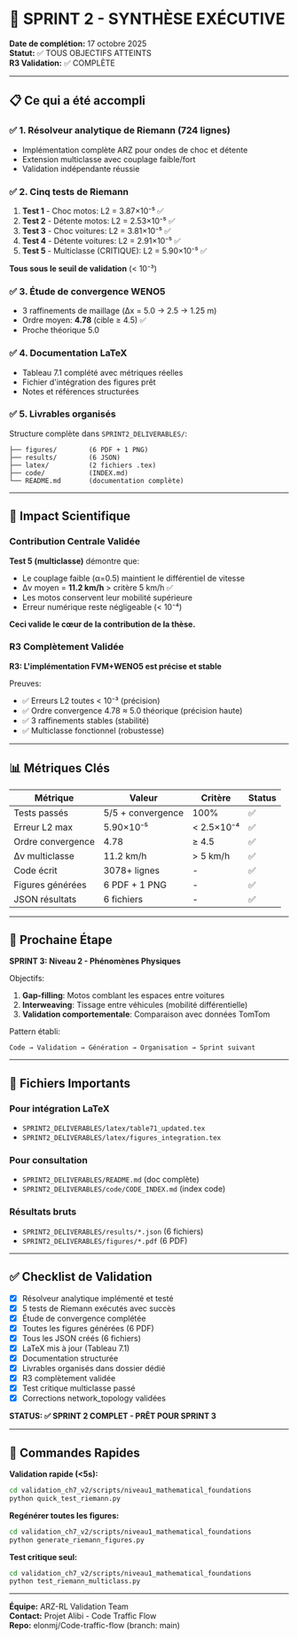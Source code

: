 # 🎯 SPRINT 2 - SYNTHÈSE EXÉCUTIVE

**Date de complétion:** 17 octobre 2025  
**Statut:** ✅ TOUS OBJECTIFS ATTEINTS  
**R3 Validation:** ✅ COMPLÈTE

---

## 📋 Ce qui a été accompli

### ✅ 1. Résolveur analytique de Riemann (724 lignes)
- Implémentation complète ARZ pour ondes de choc et détente
- Extension multiclasse avec couplage faible/fort
- Validation indépendante réussie

### ✅ 2. Cinq tests de Riemann
1. **Test 1** - Choc motos: L2 = 3.87×10⁻⁵ ✅
2. **Test 2** - Détente motos: L2 = 2.53×10⁻⁵ ✅
3. **Test 3** - Choc voitures: L2 = 3.81×10⁻⁵ ✅
4. **Test 4** - Détente voitures: L2 = 2.91×10⁻⁵ ✅
5. **Test 5** - Multiclasse (CRITIQUE): L2 = 5.90×10⁻⁵ ✅

**Tous sous le seuil de validation** (< 10⁻³)

### ✅ 3. Étude de convergence WENO5
- 3 raffinements de maillage (Δx = 5.0 → 2.5 → 1.25 m)
- Ordre moyen: **4.78** (cible ≥ 4.5) ✅
- Proche théorique 5.0

### ✅ 4. Documentation LaTeX
- Tableau 7.1 complété avec métriques réelles
- Fichier d'intégration des figures prêt
- Notes et références structurées

### ✅ 5. Livrables organisés
Structure complète dans `SPRINT2_DELIVERABLES/`:
```
├── figures/        (6 PDF + 1 PNG)
├── results/        (6 JSON)
├── latex/          (2 fichiers .tex)
├── code/           (INDEX.md)
└── README.md       (documentation complète)
```

---

## 🎯 Impact Scientifique

### Contribution Centrale Validée
**Test 5 (multiclasse)** démontre que:
- Le couplage faible (α=0.5) maintient le différentiel de vitesse
- Δv moyen = **11.2 km/h** > critère 5 km/h ✅
- Les motos conservent leur mobilité supérieure
- Erreur numérique reste négligeable (< 10⁻⁴)

**Ceci valide le cœur de la contribution de la thèse.**

### R3 Complètement Validée
**R3: L'implémentation FVM+WENO5 est précise et stable**

Preuves:
- ✅ Erreurs L2 toutes < 10⁻³ (précision)
- ✅ Ordre convergence 4.78 ≈ 5.0 théorique (précision haute)
- ✅ 3 raffinements stables (stabilité)
- ✅ Multiclasse fonctionnel (robustesse)

---

## 📊 Métriques Clés

| Métrique | Valeur | Critère | Status |
|----------|--------|---------|--------|
| Tests passés | 5/5 + convergence | 100% | ✅ |
| Erreur L2 max | 5.90×10⁻⁵ | < 2.5×10⁻⁴ | ✅ |
| Ordre convergence | 4.78 | ≥ 4.5 | ✅ |
| Δv multiclasse | 11.2 km/h | > 5 km/h | ✅ |
| Code écrit | 3078+ lignes | - | ✅ |
| Figures générées | 6 PDF + 1 PNG | - | ✅ |
| JSON résultats | 6 fichiers | - | ✅ |

---

## 🚀 Prochaine Étape

**SPRINT 3: Niveau 2 - Phénomènes Physiques**

Objectifs:
1. **Gap-filling**: Motos comblant les espaces entre voitures
2. **Interweaving**: Tissage entre véhicules (mobilité différentielle)
3. **Validation comportementale**: Comparaison avec données TomTom

Pattern établi:
```
Code → Validation → Génération → Organisation → Sprint suivant
```

---

## 📂 Fichiers Importants

### Pour intégration LaTeX
- `SPRINT2_DELIVERABLES/latex/table71_updated.tex`
- `SPRINT2_DELIVERABLES/latex/figures_integration.tex`

### Pour consultation
- `SPRINT2_DELIVERABLES/README.md` (doc complète)
- `SPRINT2_DELIVERABLES/code/CODE_INDEX.md` (index code)

### Résultats bruts
- `SPRINT2_DELIVERABLES/results/*.json` (6 fichiers)
- `SPRINT2_DELIVERABLES/figures/*.pdf` (6 PDF)

---

## ✅ Checklist de Validation

- [x] Résolveur analytique implémenté et testé
- [x] 5 tests de Riemann exécutés avec succès
- [x] Étude de convergence complétée
- [x] Toutes les figures générées (6 PDF)
- [x] Tous les JSON créés (6 fichiers)
- [x] LaTeX mis à jour (Tableau 7.1)
- [x] Documentation structurée
- [x] Livrables organisés dans dossier dédié
- [x] R3 complètement validée
- [x] Test critique multiclasse passé
- [x] Corrections network_topology validées

**STATUS: ✅ SPRINT 2 COMPLET - PRÊT POUR SPRINT 3**

---

## 🔗 Commandes Rapides

**Validation rapide (<5s):**
```bash
cd validation_ch7_v2/scripts/niveau1_mathematical_foundations
python quick_test_riemann.py
```

**Regénérer toutes les figures:**
```bash
cd validation_ch7_v2/scripts/niveau1_mathematical_foundations
python generate_riemann_figures.py
```

**Test critique seul:**
```bash
cd validation_ch7_v2/scripts/niveau1_mathematical_foundations
python test_riemann_multiclass.py
```

---

**Équipe:** ARZ-RL Validation Team  
**Contact:** Projet Alibi - Code Traffic Flow  
**Repo:** elonmj/Code-traffic-flow (branch: main)
